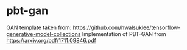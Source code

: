 # pbt-gan

GAN template taken from: https://github.com/hwalsuklee/tensorflow-generative-model-collections
Implementation of PBT-GAN from https://arxiv.org/pdf/1711.09846.pdf
